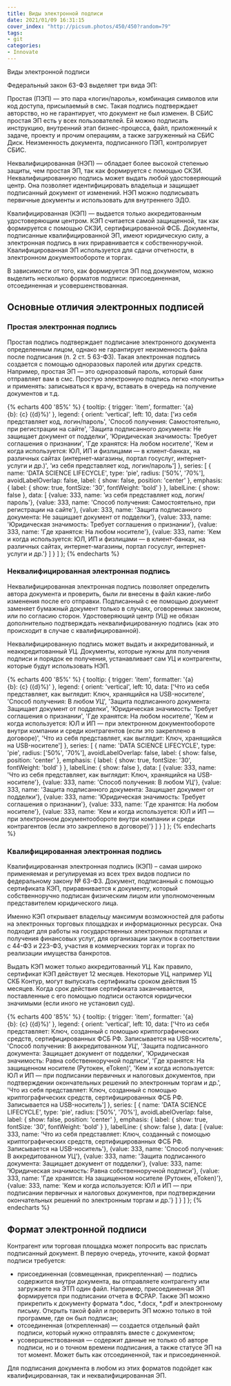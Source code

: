 ```yaml
---
title: Виды электронной подписи
date: 2021/01/09 16:31:15
cover_index: "http://picsum.photos/450/450?random=79"
tags:
- git
categories:
- Innovate
---
```


Виды электронной подписи

Федеральный закон 63-ФЗ выделяет три вида ЭП:



Простая (ПЭП) — это пара «логин/пароль», комбинация символов или код доступа, присылаемый в смс. Такая подпись подтверждает авторство, но не гарантирует, что документ не был изменен. В СБИС простая ЭП есть у всех пользователей. Ей можно подписать инструкцию, внутренний этап бизнес-процесса, файл, приложенный к задаче, проекту и прочим операциям, а также загруженный на СБИС Диск. Неизменность документа, подписанного ПЭП, контролирует СБИС.

Неквалифицированная (НЭП) — обладает более высокой степенью защиты, чем простая ЭП, так как формируется с помощью СКЗИ. Неквалифицированную подпись может выдать любой удостоверяющий центр. Она позволяет идентифицировать владельца и защищает подписанный документ от изменений. НЭП можно подписывать первичные документы и использовать для внутреннего ЭДО.

Квалифицированная (КЭП) — выдается только аккредитованным удостоверяющим центром. КЭП считается самой защищенной, так как формируется с помощью СКЗИ, сертифицированной ФСБ. Документы, подписанные квалифицированной ЭП, имеют юридическую силу, а электронная подпись в них приравнивается к собственноручной. Квалифицированная ЭП используется для сдачи отчетности, в электронном документообороте и торгах.

В зависимости от того, как формируется ЭП под документом, можно выделить несколько форматов подписи: присоединенная, отсоединенная и усовершенствованная.

## Основные отличия электронных подписей

### Простая электронная подпись

Простая подпись подтверждает подписание электронного документа определенным лицом, однако не гарантирует неизменность файла после подписания (п. 2 ст. 5 63-ФЗ). Такая электронная подпись создается с помощью одноразовых паролей или других средств. Например, простая ЭП — это одноразовый пароль, который банк отправляет вам в смс. Простую электронную подпись легко «получить» и применять: записываться к врачу, вставать в очередь на получение документов и т.д.

{% echarts 400 '85%' %}
    {
    tooltip: {
        trigger: 'item',
        formatter: '{a} <br/>{b}: {c} ({d}%)'
    },
    legend: {
        orient: 'vertical',
        left: 10,
        data: ['из себя представляет код, логин/пароль', 'Способ получения: Самостоятельно, при регистрации на сайте', 'Защита подписанного документа: Не защищает документ от подделки', 'Юридическая значимость: Требует соглашения о признании', 'Где хранятся: На любом носителе', 'Кем и когда используется: ЮЛ, ИП и физлицами — в клиент-банках, на различных сайтах (интернет-магазины, портал госуслуг, интернет-услуги и др.)', 'из себя представляет код, логин/пароль']
    },
    series: [
        { name: 'DATA SCIENCE LIFECYCLE',
            type: 'pie',
            radius: ['50%', '70%'],
            avoidLabelOverlap: false,
            label: {
                show: false,
                position: 'center'
            },
            emphasis: {
                label: {
                    show: true,
                    fontSize: '30',
                    fontWeight: 'bold'
                }
            },
            labelLine: {
                show: false
            },
            data: [
                {value: 333, name: 'из себя представляет код, логин/пароль'},
                {value: 333, name: 'Способ получения: Самостоятельно, при регистрации на сайте'},
                {value: 333, name: 'Защита подписанного документа: Не защищает документ от подделки'},
                {value: 333, name: 'Юридическая значимость: Требует соглашения о признании'},
                {value: 333, name: 'Где хранятся: На любом носителе'},
                {value: 333, name: 'Кем и когда используется: ЮЛ, ИП и физлицами — в клиент-банках, на различных сайтах, интернет-магазины, портал госуслуг, интернет-услуги и др.'}
            ]
        }
    ]
};
{% endecharts %}

### Неквалифицированная электронная подпись

Неквалифицированная электронная подпись позволяет определить автора документа и проверить, были ли внесены в файл какие-либо изменения после его отправки. Подписанный с ее помощью документ заменяет бумажный документ только в случаях, оговоренных законом, или по согласию сторон. Удостоверяющий центр (УЦ) не обязан дополнительно подтверждать неквалифицированную подпись (как это происходит в случае с квалифицированной).

Неквалифицированную подпись может выдать и аккредитованный, и неаккредитованный УЦ. Документы, которые нужны для получения подписи и порядок ее получения, устанавливает сам УЦ и контрагенты, которые будут использовать НЭП.

{% echarts 400 '85%' %}
    {
    tooltip: {
        trigger: 'item',
        formatter: '{a} <br/>{b}: {c} ({d}%)'
    },
    legend: {
        orient: 'vertical',
        left: 10,
        data: ['Что из себя представляет, как выглядит: Ключ, хранящийся на USB-носителе', 'Способ получения: В любом УЦ', 'Защита подписанного документа: Защищает документ от подделки', 'Юридическая значимость: Требует соглашения о признании', 'Где хранятся: На любом носителе', 'Кем и когда используется: ЮЛ и ИП — при электронном документообороте внутри компании и среди контрагентов (если это закреплено в договоре)', 'Что из себя представляет, как выглядит: Ключ, хранящийся на USB-носителе']
    },
    series: [
        { name: 'DATA SCIENCE LIFECYCLE',
            type: 'pie',
            radius: ['50%', '70%'],
            avoidLabelOverlap: false,
            label: {
                show: false,
                position: 'center'
            },
            emphasis: {
                label: {
                    show: true,
                    fontSize: '30',
                    fontWeight: 'bold'
                }
            },
            labelLine: {
                show: false
            },
            data: [
                {value: 333, name: 'Что из себя представляет, как выглядит: Ключ, хранящийся на USB-носителе'},
                {value: 333, name: 'Способ получения: В любом УЦ'},
                {value: 333, name: 'Защита подписанного документа: Защищает документ от подделки'},
                {value: 333, name: 'Юридическая значимость: Требует соглашения о признании'},
                {value: 333, name: 'Где хранятся: На любом носителе'},
                {value: 333, name: 'Кем и когда используется: ЮЛ и ИП — при электронном документообороте внутри компании и среди контрагентов (если это закреплено в договоре)'}
            ]
        }
    ]
};
{% endecharts %}

### Квалифицированная электронная подпись

Квалифицированная электронная подпись (КЭП) – самая широко применяемая и регулируемая из всех трех видов подписи по федеральному закону № 63-ФЗ. Документ, подписанный с помощью сертификата КЭП, приравнивается к документу, который собственноручно подписан физическим лицом или уполномоченным представителем юридического лица.

Именно КЭП открывает владельцу максимум возможностей для работы на электронных торговых площадках и информационных ресурсах. Она подходит для работы на государственных электронных порталах и получения финансовых услуг, для организации закупок в соответствии с 44-ФЗ и 223-ФЗ, участия в коммерческих торгах и торгах по реализации имущества банкротов.

Выдать КЭП может только аккредитованный УЦ. Как правило, сертификат КЭП действует 12 месяцев. Некоторые УЦ, например УЦ СКБ Контур, могут выпускать сертификаты сроком действия 15 месяцев. Когда срок действия сертификата заканчивается, поставленные с его помощью подписи остаются юридически значимыми (если иного не установил суд).

{% echarts 400 '85%' %}
    {
    tooltip: {
        trigger: 'item',
        formatter: '{a} <br/>{b}: {c} ({d}%)'
    },
    legend: {
        orient: 'vertical',
        left: 10,
        data: ['Что из себя представляет: Ключ, созданный с помощью криптографических средств, сертифицированных ФСБ РФ. Записывается на USB-носитель', 'Способ получения: В аккредитованном УЦ', 'Защита подписанного документа: Защищает документ от подделки', 'Юридическая значимость: Равна собственноручной подписи', 'Где хранятся: На защищенном носителе (Рутокен, eToken)', 'Кем и когда используется: ЮЛ и ИП — при подписании первичных и налоговых документов, при подтверждении окончательных решений по электронным торгам и др.', 'Что из себя представляет: Ключ, созданный с помощью криптографических средств, сертифицированных ФСБ РФ. Записывается на USB-носитель']
    },
    series: [
        { name: 'DATA SCIENCE LIFECYCLE',
            type: 'pie',
            radius: ['50%', '70%'],
            avoidLabelOverlap: false,
            label: {
                show: false,
                position: 'center'
            },
            emphasis: {
                label: {
                    show: true,
                    fontSize: '30',
                    fontWeight: 'bold'
                }
            },
            labelLine: {
                show: false
            },
            data: [
                {value: 333, name: 'Что из себя представляет: Ключ, созданный с помощью криптографических средств, сертифицированных ФСБ РФ. Записывается на USB-носитель'},
                {value: 333, name: 'Способ получения: В аккредитованном УЦ'},
                {value: 333, name: 'Защита подписанного документа: Защищает документ от подделки'},
                {value: 333, name: 'Юридическая значимость: Равна собственноручной подписи'},
                {value: 333, name: 'Где хранятся: На защищенном носителе (Рутокен, eToken)'},
                {value: 333, name: 'Кем и когда используется: ЮЛ и ИП — при подписании первичных и налоговых документов, при подтверждении окончательных решений по электронным торгам и др.'}
            ]
        }
    ]
};
{% endecharts %}

## Формат электронной подписи

Контрагент или торговая площадка может попросить вас прислать подписанный документ. В первую очередь, уточните, какой формат подписи требуется:

- присоединенная (совмещенная, прикрепленная) — подпись содержится внутри документа, вы отправляете контрагенту или загружаете на ЭТП один файл. Например, присоединенная ЭП формируется при подписании отчета в ФСРАР. Также ЭП можно прикрепить к документу формата *.doc, *.docx, *.pdf и электронному письму. Открыть такой файл и проверить ЭП можно только в той программе, где он был подписан;
- отсоединенная (открепленная) — создается отдельный файл подписи, который нужно отправлять вместе с документом;
- усовершенствованная — содержит данные не только об авторе подписи, но и о точном времени подписания, а также статусе ЭП на тот момент. Может быть как отсоединенной, так и присоединенной.

Для подписания документа в любом из этих форматов подойдет как квалифицированная, так и неквалифицированная ЭП.


